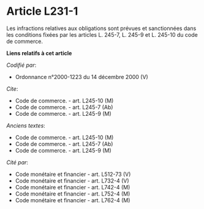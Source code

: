 # Article L231-1

Les infractions relatives aux obligations sont prévues et sanctionnées dans les conditions fixées par les articles L. 245-7,
L. 245-9 et L. 245-10 du code de commerce.

**Liens relatifs à cet article**

_Codifié par_:

  - Ordonnance n°2000-1223 du 14 décembre 2000 (V)

_Cite_:

  - Code de commerce. - art. L245-10 (M)
  - Code de commerce. - art. L245-7 (Ab)
  - Code de commerce. - art. L245-9 (M)

_Anciens textes_:

  - Code de commerce. - art. L245-10 (M)
  - Code de commerce. - art. L245-7 (Ab)
  - Code de commerce. - art. L245-9 (M)

_Cité par_:

  - Code monétaire et financier - art. L512-73 (V)
  - Code monétaire et financier - art. L732-4 (V)
  - Code monétaire et financier - art. L742-4 (M)
  - Code monétaire et financier - art. L752-4 (M)
  - Code monétaire et financier - art. L762-4 (M)
